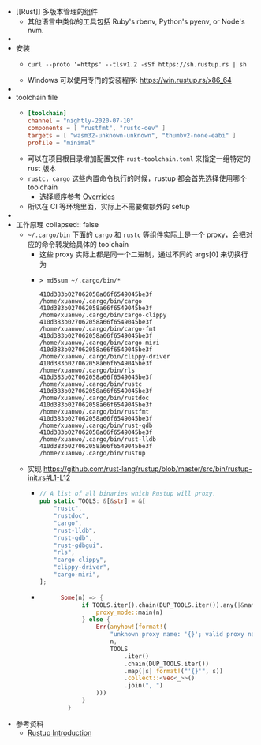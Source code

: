 - [[Rust]] 多版本管理的组件
	- 其他语言中类似的工具包括 Ruby's rbenv, Python's pyenv, or Node's nvm.
-
- 安装
	- ```shell
	  curl --proto '=https' --tlsv1.2 -sSf https://sh.rustup.rs | sh
	  ```
	- Windows 可以使用专门的安装程序: https://win.rustup.rs/x86_64
-
- toolchain file
	- ```toml
	  [toolchain]
	  channel = "nightly-2020-07-10"
	  components = [ "rustfmt", "rustc-dev" ]
	  targets = [ "wasm32-unknown-unknown", "thumbv2-none-eabi" ]
	  profile = "minimal"
	  ```
	- 可以在项目根目录增加配置文件 `rust-toolchain.toml` 来指定一组特定的 rust 版本
	- `rustc`，`cargo` 这些内置命令执行的时候，rustup 都会首先选择使用哪个 toolchain
		- 选择顺序参考 [Overrides](https://rust-lang.github.io/rustup/overrides.html#overrides)
	- 所以在 CI 等环境里面，实际上不需要做额外的 setup
-
- 工作原理
  collapsed:: false
	- `~/.cargo/bin` 下面的 `cargo` 和 `rustc` 等组件实际上是一个 proxy，会把对应的命令转发给具体的 toolchain
		- 这些 proxy 实际上都是同一个二进制，通过不同的 args[0] 来切换行为
		- ```shell
		  > md5sum ~/.cargo/bin/*
		  
		  410d383b027062058a66f6549045be3f  /home/xuanwo/.cargo/bin/cargo
		  410d383b027062058a66f6549045be3f  /home/xuanwo/.cargo/bin/cargo-clippy
		  410d383b027062058a66f6549045be3f  /home/xuanwo/.cargo/bin/cargo-fmt
		  410d383b027062058a66f6549045be3f  /home/xuanwo/.cargo/bin/cargo-miri
		  410d383b027062058a66f6549045be3f  /home/xuanwo/.cargo/bin/clippy-driver
		  410d383b027062058a66f6549045be3f  /home/xuanwo/.cargo/bin/rls
		  410d383b027062058a66f6549045be3f  /home/xuanwo/.cargo/bin/rustc
		  410d383b027062058a66f6549045be3f  /home/xuanwo/.cargo/bin/rustdoc
		  410d383b027062058a66f6549045be3f  /home/xuanwo/.cargo/bin/rustfmt
		  410d383b027062058a66f6549045be3f  /home/xuanwo/.cargo/bin/rust-gdb
		  410d383b027062058a66f6549045be3f  /home/xuanwo/.cargo/bin/rust-lldb
		  410d383b027062058a66f6549045be3f  /home/xuanwo/.cargo/bin/rustup
		  
		  ```
	- 实现 https://github.com/rust-lang/rustup/blob/master/src/bin/rustup-init.rs#L1-L12
		- ```rust
		  // A list of all binaries which Rustup will proxy.
		  pub static TOOLS: &[&str] = &[
		      "rustc",
		      "rustdoc",
		      "cargo",
		      "rust-lldb",
		      "rust-gdb",
		      "rust-gdbgui",
		      "rls",
		      "cargo-clippy",
		      "clippy-driver",
		      "cargo-miri",
		  ];
		  
		  ```
		- ```rust
		  		Some(n) => {
		              if TOOLS.iter().chain(DUP_TOOLS.iter()).any(|&name| name == n) {
		                  proxy_mode::main(n)
		              } else {
		                  Err(anyhow!(format!(
		                      "unknown proxy name: '{}'; valid proxy names are {}",
		                      n,
		                      TOOLS
		                          .iter()
		                          .chain(DUP_TOOLS.iter())
		                          .map(|s| format!("'{}'", s))
		                          .collect::<Vec<_>>()
		                          .join(", ")
		                  )))
		              }
		          }
		  ```
- 参考资料
	- [Rustup Introduction](https://rust-lang.github.io/rustup/index.html#introduction)